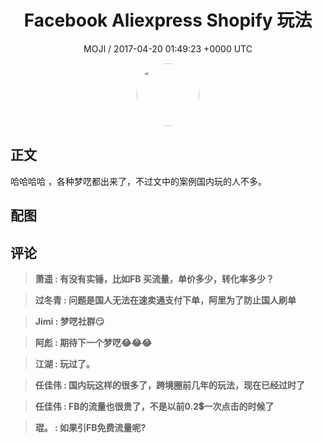 <h1 align="center">Facebook Aliexpress Shopify 玩法</h1>
<p align="center">
    <a>MOJI / 2017-04-20 01:49:23 &#43;0000 UTC</a>
</p>

<div align="center">
    <img src="https://images.zsxq.com/FpQ7GYdIcQCWRvkzfRNBtrACxn_y?e=1590940799&amp;token=kIxbL07-8jAj8w1n4s9zv64FuZZNEATmlU_Vm6zD:Ke4gu1rnxYjG0mIj0gJbtV1P0BQ=" width="100" height="100" style="border:1px solid;border-radius:50%; color:#ffffff"/>
</div>

## 正文

<div>
 哈哈哈哈 ，各种梦呓都出来了，不过文中的案例国内玩的人不多。

</div>

## 配图
<div class="image" align="center">

</div>

## 评论

<div align="left">
<div>

<blockquote >
<span> <strong>萧遥 : 有没有实锤，比如FB 买流量，单价多少，转化率多少？ </strong></span>
</blockquote>

<blockquote >
<span> <strong>过冬青 : 问题是国人无法在速卖通支付下单，阿里为了防止国人刷单 </strong></span>
</blockquote>

<blockquote >
<span> <strong>Jimi : 梦呓社群😏 </strong></span>
</blockquote>

<blockquote >
<span> <strong>阿彪 : 期待下一个梦呓😂😂😂 </strong></span>
</blockquote>

<blockquote >
<span> <strong>江湖 : 玩过了。 </strong></span>
</blockquote>

<blockquote >
<span> <strong>任佳伟 : 国内玩这样的很多了，跨境圈前几年的玩法，现在已经过时了 </strong></span>
</blockquote>

<blockquote >
<span> <strong>任佳伟 : FB的流量也很贵了，不是以前0.2💲一次点击的时候了 </strong></span>
</blockquote>

<blockquote >
<span> <strong>琨。 : 如果引FB免费流量呢? </strong></span>
</blockquote>

</div>
</div>